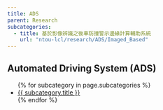 ```yaml
---
title: ADS
parent: Research
subcategories:
  - title: 基於影像辨識之後車防撞警示邊緣計算輔助系統
    url: "ntou-lcl/research/ADS/Imaged_Based"
---
```


## Automated Driving System (ADS)
<ul>
  {% for subcategory in page.subcategories %}
    <li><a href="{{ subcategory.url }}">{{ subcategory.title }}</a></li>
  {% endfor %}
</ul>
